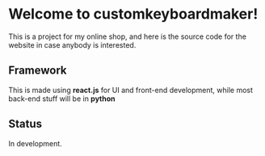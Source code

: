 # Welcome to customkeyboardmaker!
This is a project for my online shop, and here is the source code for the website in case anybody is interested.

## Framework 
This is made using **react.js** for UI and front-end development, while most back-end stuff will be in **python**

## Status
In development.